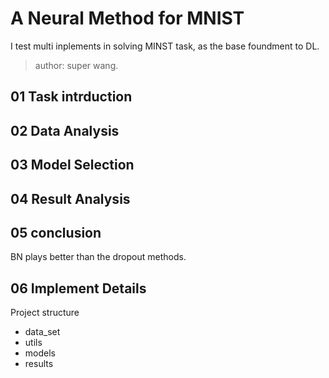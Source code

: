 # A Neural Method for MNIST 

I test multi inplements in solving MINST task, as the base foundment to DL.

> author: super wang.

## 01 Task intrduction

## 02 Data Analysis 

## 03 Model Selection

## 04 Result Analysis

## 05 conclusion

BN plays better than the dropout methods.

## 06 Implement Details

Project structure

- data_set
- utils
- models
- results